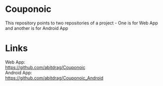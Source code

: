 # Couponoic
This repository points to two repositories of a project - One is for Web App and another is for Android App

# Links
Web App:   
https://github.com/abitdrag/Couponoic   
Android App:    
https://github.com/abitdrag/Couponoic_Android   
